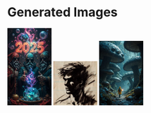 # Generated Images



<img src="2025_10_24_01_thumb.webp" width="100"/> <img src="2025_10_24_02_thumb.webp" width="100"/> <img src="2025_10_24_03_thumb.webp" width="100"/>